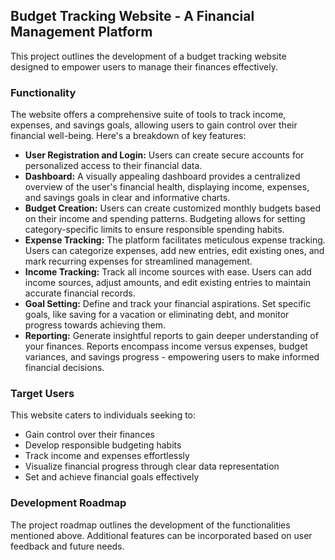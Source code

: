 ## Budget Tracking Website - A Financial Management Platform

This project outlines the development of a budget tracking website designed to empower users to manage their finances effectively.

### Functionality

The website offers a comprehensive suite of tools to track income, expenses, and savings goals, allowing users to gain control over their financial well-being. Here's a breakdown of key features:

* **User Registration and Login:** Users can create secure accounts for personalized access to their financial data.
* **Dashboard:** A visually appealing dashboard provides a centralized overview of the user's financial health, displaying income, expenses, and savings goals in clear and informative charts.
* **Budget Creation:** Users can create customized monthly budgets based on their income and spending patterns. Budgeting allows for setting category-specific limits to ensure responsible spending habits.
* **Expense Tracking:** The platform facilitates meticulous expense tracking. Users can categorize expenses, add new entries, edit existing ones, and mark recurring expenses for streamlined management.
* **Income Tracking:** Track all income sources with ease. Users can add income sources, adjust amounts, and edit existing entries to maintain accurate financial records.
* **Goal Setting:** Define and track your financial aspirations. Set specific goals, like saving for a vacation or eliminating debt, and monitor progress towards achieving them.
* **Reporting:** Generate insightful reports to gain deeper understanding of your finances. Reports encompass income versus expenses, budget variances, and savings progress - empowering users to make informed financial decisions.

### Target Users

This website caters to individuals seeking to:

* Gain control over their finances
* Develop responsible budgeting habits
* Track income and expenses effortlessly
* Visualize financial progress through clear data representation
* Set and achieve financial goals effectively

### Development Roadmap

The project roadmap outlines the development of the functionalities mentioned above. Additional features can be incorporated based on user feedback and future needs.
